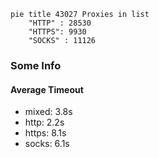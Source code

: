 
```mermaid
pie title 43027 Proxies in list
    "HTTP" : 28530
    "HTTPS": 9930
    "SOCKS" : 11126
```

### Some Info
#### Average Timeout

- mixed: 3.8s
- http: 2.2s
- https: 8.1s
- socks: 6.1s